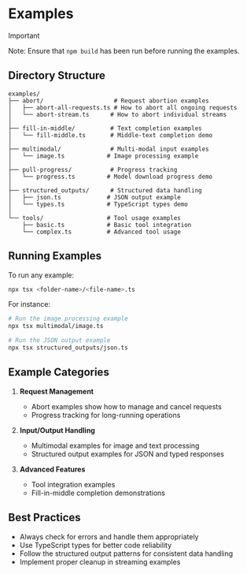 # Examples

> [!IMPORTANT]
> Note: Ensure that `npm build` has been run before running the examples.

## Directory Structure

```
examples/
├── abort/                    # Request abortion examples
│   ├── abort-all-requests.ts # How to abort all ongoing requests
│   └── abort-stream.ts      # How to abort individual streams
│
├── fill-in-middle/          # Text completion examples
│   └── fill-middle.ts       # Middle-text completion demo
│
├── multimodal/              # Multi-modal input examples
│   └── image.ts            # Image processing example
│
├── pull-progress/           # Progress tracking
│   └── progress.ts         # Model download progress demo
│
├── structured_outputs/      # Structured data handling
│   ├── json.ts             # JSON output example
│   └── types.ts            # TypeScript types demo
│
└── tools/                  # Tool usage examples
    ├── basic.ts            # Basic tool integration
    └── complex.ts          # Advanced tool usage
```

## Running Examples

To run any example:

```sh
npx tsx <folder-name>/<file-name>.ts
```

For instance:
```sh
# Run the image processing example
npx tsx multimodal/image.ts

# Run the JSON output example
npx tsx structured_outputs/json.ts
```

## Example Categories

1. **Request Management**
   - Abort examples show how to manage and cancel requests
   - Progress tracking for long-running operations

2. **Input/Output Handling**
   - Multimodal examples for image and text processing
   - Structured output examples for JSON and typed responses

3. **Advanced Features**
   - Tool integration examples
   - Fill-in-middle completion demonstrations

## Best Practices

- Always check for errors and handle them appropriately
- Use TypeScript types for better code reliability
- Follow the structured output patterns for consistent data handling
- Implement proper cleanup in streaming examples
